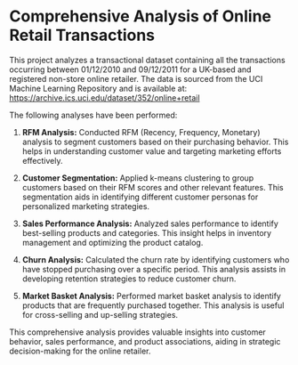 # Comprehensive Analysis of Online Retail Transactions

This project analyzes a transactional dataset containing all the transactions occurring between 01/12/2010 and 09/12/2011 for a UK-based and registered non-store online retailer. The data is sourced from the UCI Machine Learning Repository and is available at: https://archive.ics.uci.edu/dataset/352/online+retail

The following analyses have been performed:

1. **RFM Analysis:** Conducted RFM (Recency, Frequency, Monetary) analysis to segment customers based on their purchasing behavior. This helps in understanding customer value and targeting marketing efforts effectively.

2. **Customer Segmentation:** Applied k-means clustering to group customers based on their RFM scores and other relevant features. This segmentation aids in identifying different customer personas for personalized marketing strategies.

3. **Sales Performance Analysis:** Analyzed sales performance to identify best-selling products and categories. This insight helps in inventory management and optimizing the product catalog.

4. **Churn Analysis:** Calculated the churn rate by identifying customers who have stopped purchasing over a specific period. This analysis assists in developing retention strategies to reduce customer churn.

5. **Market Basket Analysis:** Performed market basket analysis to identify products that are frequently purchased together. This analysis is useful for cross-selling and up-selling strategies.

This comprehensive analysis provides valuable insights into customer behavior, sales performance, and product associations, aiding in strategic decision-making for the online retailer.
